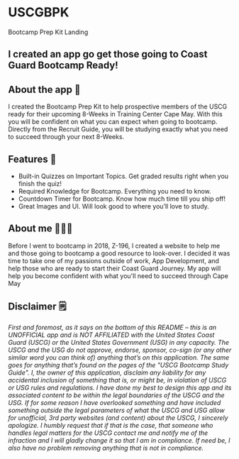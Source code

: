 # USCGBPK
Bootcamp Prep Kit Landing

## I created an app go get those going to Coast Guard Bootcamp Ready!

## About the app 📱
I created the Bootcamp Prep Kit to help prospective members of the USCG ready for their upcoming 8-Weeks in Training Center Cape May. With this you will be confident on what you can expect when going to bootcamp. Directly from the Recruit Guide, you will be studying exactly what you need to succeed through your next 8-Weeks.

## Features 📝
* Built-in Quizzes on Important Topics. Get graded results right when you finish the quiz!
* Required Knowledge for Bootcamp. Everything you need to know.
* Countdown Timer for Bootcamp. Know how much time till you ship off!
* Great Images and UI. Will look good to where you’ll love to study.

## About me 👨🏽‍💻
Before I went to bootcamp in 2018, Z-196, I created a website to help me and those going to bootcamp a good resource to look-over. I decided it was time to take one of my passions outside of work, App Development, and help those who are ready to start their Coast Guard Journey. My app will help you become confident with what you'll need to succeed through Cape May

## Disclaimer 🗒
<i>First and foremost, as it says on the bottom of this README – this is an UNOFFICIAL app and is NOT AFFILIATED with the United States Coast Guard (USCG) or the United States Government (USG) in any capacity. The USCG and the USG do not approve, endorse, sponsor, co-sign (or any other similar word you can think of) anything that’s on this application. The same goes for anything that’s found on the pages of the \"USCG Bootcamp Study Guide\". I, the owner of this application, disclaim any liability for any accidental inclusion of something that is, or might be, in violation of USCG or USG rules and regulations. I have done my best to design this app and its associated content to be within the legal boundaries of the USCG and the USG. If for some reason I have overlooked something and have included something outside the legal parameters of what the USCG and USG allow for unofficial, 3rd party websites (and content) about the USCG, I sincerely apologize. I humbly request that if that is the case, that someone who handles legal matters for the USCG contact me and notify me of the infraction and I will gladly change it so that I am in compliance. If need be, I also have no problem removing anything that is not in compliance.</i>
